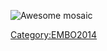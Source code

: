 ![Awesome mosaic](Poster_final.jpg "Awesome mosaic")

[Category:EMBO2014](Category:EMBO2014 "wikilink")
